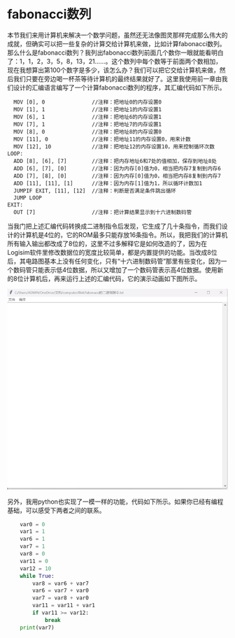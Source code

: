 # fabonacci数列
本节我们来用计算机来解决一个数学问题，虽然还无法像图灵那样完成那么伟大的成就，但确实可以把一些复杂的计算交给计算机来做，比如计算fabonacci数列。那么什么是fabonacci数列？我列出fabonacci数列前面几个数你一眼就能看明白了：1，1，2，3，5，8，13，21……。这个数列中每个数等于前面两个数相加，现在我想算出第100个数字是多少，该怎么办？我们可以把它交给计算机来做，然后我们只要在旁边喝一杯茶等待计算机的最终结果就好了。这里我使用前一章由我们设计的汇编语言编写了一个计算fabonacci数列的程序，其汇编代码如下所示。

```
  MOV [0], 0               //注释：把地址0的内存设置0
  MOV [1], 1               //注释：把地址1的内存设置1
  MOV [6], 1               //注释：把地址6的内存设置1
  MOV [7], 1               //注释：把地址7的内存设置1
  MOV [8], 0               //注释：把地址8的内存设置0
  MOV [11], 0              //注释：把地址11的内存设置0，用来计数
  MOV [12], 10             //注释：把地址12的内存设置10，用来控制循环次数
LOOP:
  ADD [8], [6], [7]        //注释：把内存地址6和7处的值相加，保存到地址8处
  ADD [6], [7], [0]        //注释：因为内存[0]值为0，相当把内存7复制到内存6
  ADD [7], [8], [0]        //注释：因为内存[0]值为0，相当把内存8复制到内存7
  ADD [11], [11], [1]      //注释：因为内存[1]值为1，所以循环计数加1
  JUMPIF EXIT, [11], [12]  //注释：判断是否满足条件跳出循环
  JUMP LOOP
EXIT:
  OUT [7]                  //注释：把计算结果显示到十六进制数码管
```
当我门把上述汇编代码转换成二进制指令后发现，它生成了几十条指令，而我们设计的计算机是4位的，它的ROM最多只能存放16条指令。所以，我把我们的计算机所有输入输出都改成了8位的，这里不过多解释它是如何改造的了，因为在Logisim软件里修改数据位的宽度比较简单，都是内置提供的功能。当改成8位后，其电路图基本上没有任何变化，只有“十六进制数码管”那里有些变化，因为一个数码管只能表示低4位数据，所以又增加了一个数码管表示高4位数据。使用新的8位计算机后，再来运行上述的汇编代码，它的演示动画如下图所示。

![](pic/6-1.gif#center)

另外，我用python也实现了一模一样的功能，代码如下所示。如果你已经有编程基础，可以感受下两者之间的联系。

```python
	var0 = 0
	var1 = 1
	var6 = 1
	var7 = 1
	var8 = 0
	var11 = 0
	var12 = 10
	while True:
		var8 = var6 + var7
		var6 = var7 + var0
		var7 = var8 + var0
		var11 = var11 + var1
		if var11 >= var12:
			break
	print(var7)
```
